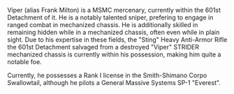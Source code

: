 Viper (alias Frank Milton) is a MSMC mercenary, currently within the 601st Detachment of it. He is a notably talented sniper, prefering to engage in ranged combat in mechanized chassis. He is additionally skilled in remaining hidden while in a mechanized chassis, often even while in plain sight. Due to his expertise in these fields, the "Sting" Heavy Anti-Armor Rifle the 601st Detachment salvaged from a destroyed "Viper" STRIDER mechanized chassis is currently within his possession, making him quite a notable foe.

Currently, he possesses a Rank I license in the Smith-Shimano Corpo Swallowtail, although he pilots a General Massive Systems SP-1 "Everest".
